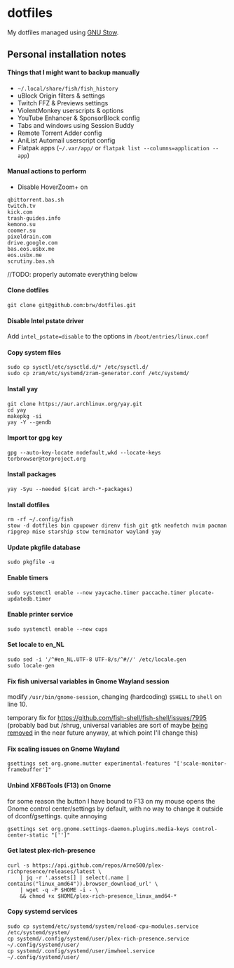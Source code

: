 # dotfiles

My dotfiles managed using [GNU Stow](https://www.gnu.org/software/stow).

## Personal installation notes

#### Things that I might want to backup manually

- `~/.local/share/fish/fish_history`
- uBlock Origin filters & settings
- Twitch FFZ & Previews settings
- ViolentMonkey userscripts & options
- YouTube Enhancer & SponsorBlock config
- Tabs and windows using Session Buddy
- Remote Torrent Adder config
- AniList Automail userscript config
- Flatpak apps (`~/.var/app/` or `flatpak list --columns=application --app`)

#### Manual actions to perform
- Disable HoverZoom+ on
```
qbittorrent.bas.sh
twitch.tv
kick.com
trash-guides.info
kemono.su
coomer.su
pixeldrain.com
drive.google.com
bas.eos.usbx.me
eos.usbx.me
scrutiny.bas.sh
```

//TODO: properly automate everything below

#### Clone dotfiles
```shell
git clone git@github.com:brw/dotfiles.git
```

#### Disable Intel pstate driver
Add `intel_pstate=disable` to the options in `/boot/entries/linux.conf`

#### Copy system files
```shell
sudo cp sysctl/etc/sysctld.d/* /etc/sysctl.d/
sudo cp zram/etc/systemd/zram-generator.conf /etc/systemd/
```

#### Install yay
```shell
git clone https://aur.archlinux.org/yay.git
cd yay
makepkg -si
yay -Y --gendb
```

#### Import tor gpg key
```shell
gpg --auto-key-locate nodefault,wkd --locate-keys torbrowser@torproject.org
```

#### Install packages 
```shell
yay -Syu --needed $(cat arch-*-packages)
```

#### Install dotfiles
```
rm -rf ~/.config/fish
stow -d dotfiles bin cpupower direnv fish git gtk neofetch nvim pacman ripgrep mise starship stow terminator wayland yay
```

#### Update pkgfile database
```shell
sudo pkgfile -u
```

#### Enable timers
```shell
sudo systemctl enable --now yaycache.timer paccache.timer plocate-updatedb.timer
```

#### Enable printer service
```shell
sudo systemctl enable --now cups
```

#### Set locale to en_NL
```shell
sudo sed -i '/^#en_NL.UTF-8 UTF-8/s/^#//' /etc/locale.gen
sudo locale-gen
```

#### Fix fish universal variables in Gnome Wayland session
modify `/usr/bin/gnome-session`, changing (hardcoding) `$SHELL` to `shell` on line 10.

temporary fix for https://github.com/fish-shell/fish-shell/issues/7995 (probably bad but /shrug, universal variables are sort of maybe [being removed](https://github.com/fish-shell/fish-shell/issues/7379) in the near future anyway, at which point I'll change this)

#### Fix scaling issues on Gnome Wayland
```shell
gsettings set org.gnome.mutter experimental-features "['scale-monitor-framebuffer']"
```

#### Unbind XF86Tools (F13) on Gnome
for some reason the button I have bound to F13 on my mouse opens the Gnome control center/settings by default, with no way to change it outside of dconf/gsettings. quite annoying
```shell
gsettings set org.gnome.settings-daemon.plugins.media-keys control-center-static "['']"
```

#### Get latest plex-rich-presence
```shell
curl -s https://api.github.com/repos/Arno500/plex-richpresence/releases/latest \
    | jq -r '.assets[] | select(.name | contains("linux_amd64")).browser_download_url' \
    | wget -q -P $HOME -i - \
    && chmod +x $HOME/plex-rich-presence_linux_amd64-*
```

#### Copy systemd services
```shell
sudo cp systemd/etc/systemd/system/reload-cpu-modules.service /etc/systemd/system/
cp systemd/.config/systemd/user/plex-rich-presence.service ~/.config/systemd/user/
cp systemd/.config/systemd/user/imwheel.service ~/.config/systemd/user/
```
